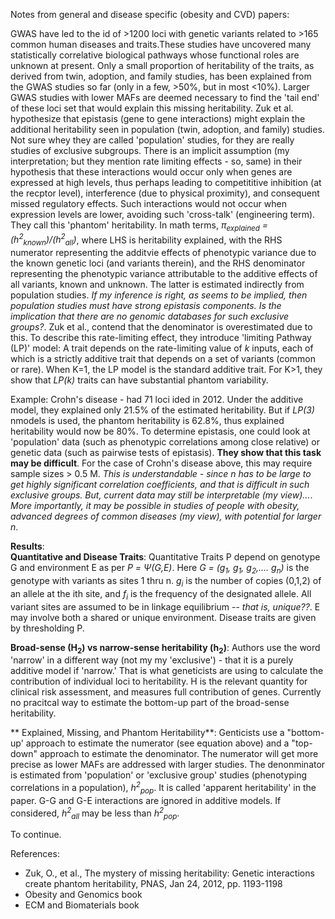 Notes from general and disease specific (obesity and CVD) papers:

GWAS have led to the id of >1200 loci with genetic variants related  to >165 common human diseases and traits.These studies have uncovered many statistically correlative biological pathways whose functional roles are unknown at present. Only a small proportion of heritability of the traits, as derived from twin, adoption, and family studies,  has been explained from the GWAS studies so far (only in a few, >50%, but in most <10%). Larger GWAS studies with lower MAFs are deemed necessary to find the 'tail end' of these loci set that would explain this missing heritability. Zuk et al. hypothesize that epistasis (gene to gene interactions) might explain the additional heritability seen in population (twin, adoption, and family) studies. Not sure whey they are called 'population' studies, for they are really studies of exclusive subgroups. There is an implicit assumption (my interpretation; but they mention rate limiting effects - so, same) in their hypothesis that these interactions would occur only when genes are expressed at high levels, thus perhaps leading to competititive inhibition (at the recptor level), interference (due to physical proximity), and consequent missed regulatory effects. Such interactions would not occur when expression levels are lower, avoiding such 'cross-talk' (engineering term). They call this 'phantom' heritability. In math terms, *π<sub>explained</sub> = (h<sup>2</sup><sub>known</sub>)/(h<sup>2</sup><sub>all</sub>)*, where LHS is heritability explained, with the RHS numerator representing the additvie effects of phenotypic variance due to the known genetic loci (and variants therein), and the RHS denominator representing the phenotypic variance attributable to the additive effects of all variants, known and unknown. The latter is estimated indirectly from population studies. *If my inference is right, as seems to be implied, then population studies must have strong epistasis components. Is the implication that there are no genomic databases for such exclusive groups?*. Zuk et al., contend that the denominator is overestimated due to this. To describe this rate-limiting effect, they introduce 'limiting Pathway (LP)' model: A trait depends on the rate-limiting value of *k* inputs, each of which is a strictly additive trait that depends on a set of variants (common or rare). When K=1, the LP model is the standard additive trait. For K>1, they show that *LP(k)* traits can have substantial phantom variability. 

Example: Crohn's disease - had 71 loci ided in 2012. Under the additive model, they explained only 21.5% of the estimated heritability. But if *LP(3)* nmodels is used, the phantom heritability is 62.8%, thus explained heritability would now be 80%. To determine epistasis, one could look at 'population' data (such as phenotypic correlations among close relative) or genetic data (such as pairwise tests of epistasis). **They show that this task may be difficult**. For the case of Crohn's disease above, this may require sample sizes > 0.5 M. *This is understandable - since n has to be large to get highly significant correlation coefficients, and that is difficult in such exclusive groups. But, current data may still be interpretable (my view)...*. *More importantly, it may be possible in studies of people with obesity, advanced degrees of common diseases (my view), with potential for larger n*. 

**Results**: \
**Quantitative and Disease Traits**: Quantitative Traits P depend on genotype G and environment E as per *P = Ψ(G,E)*. Here *G = (g<sub>1</sub>, g<sub>1</sub>, g<sub>2</sub>,.... g<sub>n</sub>)* is the genotype with variants as sites 1 thru n. *g<sub>i</sub>* is the number of copies (0,1,2) of an allele at the ith site, and *f<sub>i</sub>* is the frequency of the designated allele. All variant sites are assumed to be in linkage equilibrium -- *that is, unique??*. E may involve both a shared or unique environment.  Disease traits are given by thresholding P. 

**Broad-sense (H<sub>2</sub>) vs narrow-sense heritability (h<sub>2</sub>)**: Authors use the word 'narrow' in a different way (not my my 'exclusive') - that it is a purely additive model if 'narrow.' That is what geneticists are using to calculate the contribution of individual loci to heritability.  H is the relevant quantity for clinical risk assessment, and measures full contribution of genes. Currently no pracitcal way to estimate the bottom-up part of the broad-sense heritability. 

** Explained, Missing, and Phantom Heritability**: Genticists use a "bottom-up' approach to estimate the numerator (see equation above) and a "top-down" approach to estimate the denominator. The numerator will get more precise as lower MAFs are addressed with larger studies. The denonminator is estimated from 'population' or 'exclusive group'  studies (phenotyping correlations in a population), *h<sup>2</sup><sub>pop</sub>*. It is called 'apparent heritability' in the paper. G-G and G-E interactions are ignored in additive models. If considered, *h<sup>2</sup><sub>all</sub>*  may be less than *h<sup>2</sup><sub>pop</sub>*. 

To continue. 




References:
* Zuk, O., et al., The mystery of missing heritability: Genetic interactions create phantom heritability, PNAS, Jan 24, 2012, pp. 1193-1198
* Obesity and Genomics book
* ECM and Biomaterials book
